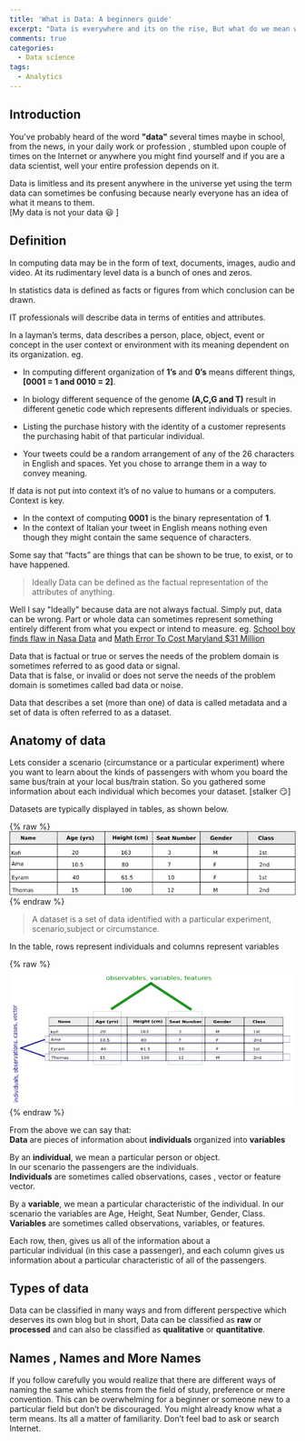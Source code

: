 ```yaml
---
title: 'What is Data: A beginners guide'
excerpt: "Data is everywhere and its on the rise, But what do we mean when we say data?"
comments: true
categories:
  - Data science
tags:
  - Analytics
---
```

## Introduction

You've probably heard of the word <b>"data"</b> several times maybe in school, from the news,  in your daily work or profession , stumbled upon couple of times on the Internet or anywhere you might find yourself and if you are a data scientist, well your entire profession depends on it.

Data is limitless and its present anywhere in the universe yet using the term data can sometimes be confusing because nearly everyone has an idea of what it means to them.  
[My data is not your data :smiley: ]

## Definition
In computing data may be in the form of text, documents, images, audio and video. At its rudimentary level data is a bunch of ones and zeros.

In statistics data is defined as facts or figures from which conclusion can be drawn.

IT professionals will describe data in terms of entities and attributes.

In a layman’s terms, data describes a person, place, object, event or concept in the user context or environment with its meaning dependent on its organization.
eg. 
* In computing different organization of <b>1’s</b> and <b>0’s</b> means different things, 
<b>[0001 = 1  and 0010 = 2]</b>.

* In biology different sequence of the genome <b>(A,C,G and T)</b> result in different genetic code which represents different individuals or species.

* Listing the purchase history with the identity of a customer represents the purchasing habit of that particular individual.

* Your tweets could be a random arrangement of any of the 26 characters in English and spaces. Yet you chose to arrange them in a way to convey meaning.


If data is not put into context it’s of no value to humans or a computers. Context is key.  
* In the context of computing <b>0001</b> is the binary representation of <b>1</b>.  
* In the context of Italian your tweet in English means nothing even though they might contain the same sequence of characters.

Some say that “facts” are things that can be shown to be true, to exist, or to have
happened.

>Ideally Data can be defined as the factual representation of the attributes of anything.  

Well I say "Ideally" because data are not always factual. Simply put, data can be wrong. Part or whole data can sometimes represent something entirely different from what you expect or intend to measure.
eg. [School boy finds flaw in Nasa Data](http://www.bbc.com/news/av/science-environment-39355424/nasa-error-schoolboy-finds-data-flaw) and [Math Error To Cost Maryland $31 Million](http://www.washingtonpost.com/wp-dyn/content/article/2009/01/11/AR2009011102287.html)

Data that is factual or true or serves the needs of the problem domain is sometimes referred to as good data or signal.  
Data that is false, or invalid or does not serve the needs of the problem domain is sometimes called bad data or noise.

Data that describes a set (more than one) of data is called metadata and a set of data is often referred to as a dataset.

## Anatomy of data

Lets consider a scenario (circumstance or a particular experiment) where you want to learn about the kinds of passengers with whom you board the same bus/train at your local bus/train station. So you gathered some information about each individual which becomes your dataset. [stalker :smirk:]

Datasets are typically displayed in tables, as shown below.

{% raw %}<img src="/assets/images/data_table.png" alt="">{% endraw %}

>A dataset is a set of data identified with a particular experiment, scenario,subject or circumstance.

In the table, rows represent individuals and columns represent variables

{% raw %}<img src="/assets/images/labled_table.png" alt="">{% endraw %} 

From the above we can say that:  
<b>Data</b> are pieces of information about <b>individuals</b> organized into <b>variables</b>

By an <b>individual</b>, we mean a particular person or object.  
In our scenario the passengers are the individuals.  
<b>Individuals</b> are sometimes called observations, cases , vector or feature vector.

By a <b>variable</b>, we mean a particular characteristic of the individual.
In our scenario the variables are Age, Height, Seat Number, Gender, Class.  
<b>Variables</b> are sometimes called observations, variables, or features.

Each row, then, gives us all of the information about a particular individual (in this case a passenger), and each column gives us information about a particular characteristic of all of the passengers.

## Types of data
Data can be classified in many ways and from different perspective which deserves its own blog but in short, Data can be classified as <b>raw</b> or <b>processed</b> and can also be classified as <b>qualitative</b> or <b>quantitative</b>.

## Names , Names and More Names

If you follow carefully you would realize that there are different ways of naming the same which stems from the field of study, preference or mere convention. This can be overwhelming for a beginner or someone new to a particular field but don’t be discouraged. You might already know what a term means. Its all a matter of familiarity. Don’t feel bad to ask or search Internet. 

